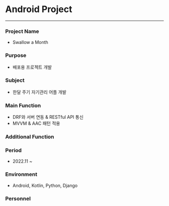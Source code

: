 
# Android Project 
------------------

### Project Name
   - Swallow a Month
   
### Purpose
   - 배포용 프로젝트 개발  

### Subject
   - 한달 주기 자기관리 어플 개발
   
### Main Function
   - DRF와 서버 연동 & RESTful API 통신
   - MVVM & AAC 패턴 적용
   
### Additional Function
 
### Period
   - 2022.11 ~ 
   
### Environment

   - Android, Kotlin, Python, Django
   
### Personnel 

